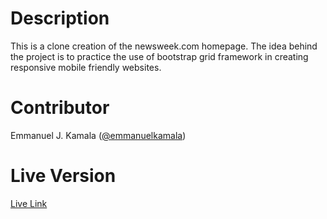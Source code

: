# Description
This is a clone creation of the newsweek.com homepage. The idea behind the project is to practice the use of bootstrap grid framework in creating responsive mobile friendly websites.
# Contributor
Emmanuel J. Kamala (<a href="https://github.com/emmanuelkamala">@emmanuelkamala</a>)
# Live Version
<a href="https://emmanuelkamala.github.io/newsweek-project/">Live Link</a>

